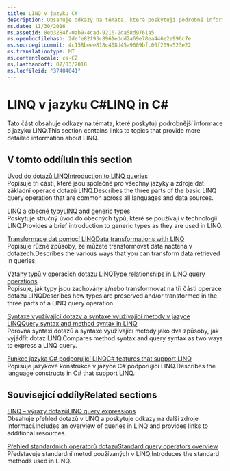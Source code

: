 ```yaml
---
title: LINQ v jazyku C#
description: Obsahuje odkazy na témata, která poskytují podrobné informace o LINQ v JAZYKU C#.
ms.date: 11/30/2016
ms.assetid: 8eb3284f-0ab9-4cad-9216-2da58d9761a5
ms.openlocfilehash: 2defe82f93c8961eddd2a69e78ea446e2e996c7e
ms.sourcegitcommit: 4c158beee818c408d45a9609bfc06f209a523e22
ms.translationtype: MT
ms.contentlocale: cs-CZ
ms.lasthandoff: 07/03/2018
ms.locfileid: "37404041"
---
```

# <a name="linq-in-c"></a><span data-ttu-id="960a4-103">LINQ v jazyku C#</span><span class="sxs-lookup"><span data-stu-id="960a4-103">LINQ in C#</span></span> #

<span data-ttu-id="960a4-104">Tato část obsahuje odkazy na témata, které poskytují podrobnější informace o jazyku LINQ.</span><span class="sxs-lookup"><span data-stu-id="960a4-104">This section contains links to topics that provide more detailed information about LINQ.</span></span>

## <a name="in-this-section"></a><span data-ttu-id="960a4-105">V tomto oddílu</span><span class="sxs-lookup"><span data-stu-id="960a4-105">In this section</span></span>

[<span data-ttu-id="960a4-106">Úvod do dotazů LINQ</span><span class="sxs-lookup"><span data-stu-id="960a4-106">Introduction to LINQ queries</span></span>](../programming-guide/concepts/linq/introduction-to-linq-queries.md)  
<span data-ttu-id="960a4-107">Popisuje tři části, které jsou společné pro všechny jazyky a zdroje dat základní operace dotazů LINQ.</span><span class="sxs-lookup"><span data-stu-id="960a4-107">Describes the three parts of the basic LINQ query operation that are common across all languages and data sources.</span></span>  

[<span data-ttu-id="960a4-108">LINQ a obecné typy</span><span class="sxs-lookup"><span data-stu-id="960a4-108">LINQ and generic types</span></span>](../programming-guide/concepts/linq/linq-and-generic-types.md)  
<span data-ttu-id="960a4-109">Poskytuje stručný úvod do obecných typů, které se používají v technologii LINQ.</span><span class="sxs-lookup"><span data-stu-id="960a4-109">Provides a brief introduction to generic types as they are used in LINQ.</span></span>

[<span data-ttu-id="960a4-110">Transformace dat pomocí LINQ</span><span class="sxs-lookup"><span data-stu-id="960a4-110">Data transformations with LINQ</span></span>](../programming-guide/concepts/linq/data-transformations-with-linq.md)  
<span data-ttu-id="960a4-111">Popisuje různé způsoby, že můžete transformovat data načtená v dotazech.</span><span class="sxs-lookup"><span data-stu-id="960a4-111">Describes the various ways that you can transform data retrieved in queries.</span></span>

[<span data-ttu-id="960a4-112">Vztahy typů v operacích dotazu LINQ</span><span class="sxs-lookup"><span data-stu-id="960a4-112">Type relationships in LINQ query operations</span></span>](../programming-guide/concepts/linq/type-relationships-in-linq-query-operations.md)  
<span data-ttu-id="960a4-113">Popisuje, jak typy jsou zachovány a/nebo transformovat na tři části operace dotazu LINQ</span><span class="sxs-lookup"><span data-stu-id="960a4-113">Describes how types are preserved and/or transformed in the three parts of a LINQ query operation</span></span>

[<span data-ttu-id="960a4-114">Syntaxe využívající dotazy a syntaxe využívající metody v jazyce LINQ</span><span class="sxs-lookup"><span data-stu-id="960a4-114">Query syntax and method syntax in LINQ</span></span>](../programming-guide/concepts/linq/query-syntax-and-method-syntax-in-linq.md)  
<span data-ttu-id="960a4-115">Porovná syntaxi dotazů a syntaxe využívající metody jako dva způsoby, jak vyjádřit dotaz LINQ.</span><span class="sxs-lookup"><span data-stu-id="960a4-115">Compares method syntax and query syntax as two ways to express a LINQ query.</span></span>

[<span data-ttu-id="960a4-116">Funkce jazyka C# podporující LINQ</span><span class="sxs-lookup"><span data-stu-id="960a4-116">C# features that support LINQ</span></span>](../programming-guide/concepts/linq/features-that-support-linq.md)  
<span data-ttu-id="960a4-117">Popisuje jazykové konstrukce v jazyce C# podporující LINQ.</span><span class="sxs-lookup"><span data-stu-id="960a4-117">Describes the language constructs in C# that support LINQ.</span></span>

## <a name="related-sections"></a><span data-ttu-id="960a4-118">Související oddíly</span><span class="sxs-lookup"><span data-stu-id="960a4-118">Related sections</span></span>

[<span data-ttu-id="960a4-119">LINQ – výrazy dotazů</span><span class="sxs-lookup"><span data-stu-id="960a4-119">LINQ query expressions</span></span>](../programming-guide/linq-query-expressions/index.md)  
<span data-ttu-id="960a4-120">Obsahuje přehled dotazů v LINQ a poskytuje odkazy na další zdroje informací.</span><span class="sxs-lookup"><span data-stu-id="960a4-120">Includes an overview of queries in LINQ and provides links to additional resources.</span></span>

[<span data-ttu-id="960a4-121">Přehled standardních operátorů dotazu</span><span class="sxs-lookup"><span data-stu-id="960a4-121">Standard query operators overview</span></span>](../programming-guide/concepts/linq/standard-query-operators-overview.md)  
<span data-ttu-id="960a4-122">Představuje standardní metod používaných v LINQ.</span><span class="sxs-lookup"><span data-stu-id="960a4-122">Introduces the standard methods used in LINQ.</span></span>